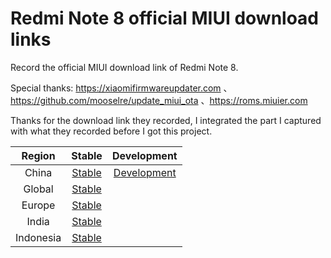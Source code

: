 # Redmi Note 8 official MIUI download links

Record the official MIUI download link of Redmi Note 8.

Special thanks:
https://xiaomifirmwareupdater.com 、https://github.com/mooselre/update_miui_ota 、https://roms.miuier.com 

Thanks for the download link they recorded, I integrated the part I captured with what they recorded before I got this project.

| Region | Stable | Development |
| :----: | :----: | :----: |
|China|[Stable](https://github.com/Kifranei/ginkgo_miuidownloadlink/blob/main/stable/CN.md)|[Development](https://github.com/Kifranei/ginkgo_miuidownloadlink/blob/main/development/CN.md)
|Global|[Stable](https://github.com/Kifranei/ginkgo_miuidownloadlink/blob/main/stable/MI.md)|
|Europe|[Stable](https://github.com/Kifranei/ginkgo_miuidownloadlink/blob/main/stable/EEA.md)|
|India|[Stable](https://github.com/Kifranei/ginkgo_miuidownloadlink/blob/main/stable/IN.md)|
|Indonesia|[Stable](https://github.com/Kifranei/ginkgo_miuidownloadlink/blob/main/stable/ID.md)|
